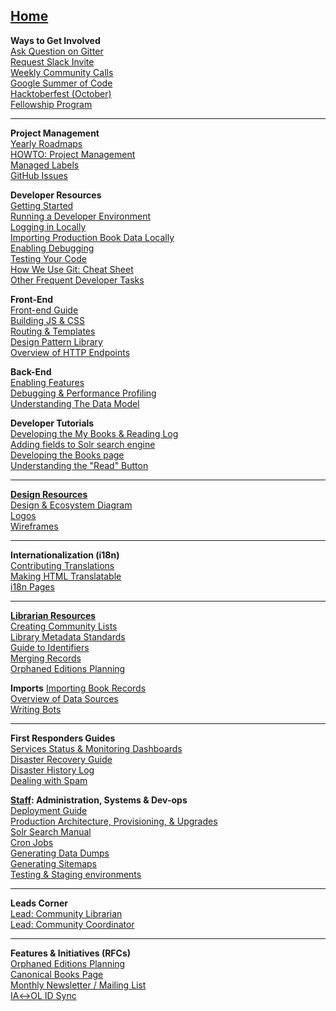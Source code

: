 **[Home](Home)**
---
**Ways to Get Involved**  
[Ask Question on Gitter](https://gitter.im/theopenlibrary/Lobby)  
[Request Slack Invite](https://openlibrary.org/volunteer)  
[Weekly Community Calls](https://docs.google.com/document/d/1LEbzsLZ1F9_YIQOoZzO7GoZnG1z-rudhZ9HNtsameTc)  
[Google Summer of Code](Google-Summer-of-Code)  
[Hacktoberfest (October)](Hacktoberfest)  
[Fellowship Program](Fellowships)  

---

**Project Management**  
[Yearly Roadmaps](https://docs.google.com/document/d/1KJr3A81Gew7nfuyo9PnCLCjNBDs5c7iR4loOGm1Pafs/edit#heading=h.2pqg6f58xqb3)  
[HOWTO: Project Management](https://github.com/internetarchive/openlibrary/wiki/HOWTO:-Open-Library-Project-Management)  
[Managed Labels](https://github.com/internetarchive/openlibrary/wiki/Using-Managed-Labels-to-Track-Issues)  
[GitHub Issues](https://github.com/internetarchive/openlibrary/wiki/Interacting-with-GitHub-Issues)  

**Developer Resources**  
[Getting Started](https://github.com/internetarchive/openlibrary/blob/master/CONTRIBUTING.md)  
[Running a Developer Environment](Getting-Started)  
[Logging in Locally](Getting-Started#logging-in)  
[Importing Production Book Data Locally](Loading-Production-Book-Data)  
[Enabling Debugging](Debugging)  
[Testing Your Code](Testing)  
[How We Use Git: Cheat Sheet](https://github.com/internetarchive/openlibrary/wiki/Git-Cheat-Sheet)  
[Other Frequent Developer Tasks](Getting-Started)  

**Front-End**  
[Front-end Guide](Frontend-Guide)  
[Building JS & CSS](Frontend-Guide#building-css-and-js)  
[Routing & Templates](Frontend-Guide#routing-and-templates)  
[Design Pattern Library](Design-Pattern-Library)  
[Overview of HTTP Endpoints](Endpoints)  

**Back-End**  
[Enabling Features](Feature-Flagging)  
[Debugging & Performance Profiling](Debugging-and-Performance-Profiling)  
[Understanding The Data Model](https://github.com/internetarchive/openlibrary/wiki/Understanding-The-Data-Model)  

**Developer Tutorials**  
[Developing the My Books & Reading Log](Developing-The-Reading-Log)  
[Adding fields to Solr search engine](https://archive.org/details/openlibrary-tour-2020/2022-01-10-openlibrary-adding-fields-to-solr-search-engine.mp4)  
[Developing the Books page](https://archive.org/details/openlibrary-tour-2020/book-page-developers-guide.mp4)  
[Understanding the "Read" Button](https://archive.org/details/openlibrary-tour-2020/openlibrary-availability-button-technical-walkthrough.mp4)  

---

**[Design Resources](Design)**  
[Design & Ecosystem Diagram](https://docs.google.com/document/d/1RUsUnIJM78gTr5ycewUJNwYHERBQdg_Tv-X-OZpwtRY)  
[Logos](https://drive.google.com/file/d/1GlUpiaobyL6dbxu8Ok_i_R87aalpzH_z/view)  
[Wireframes](Design)  

---

**Internationalization (i18n)**  
[Contributing Translations](https://github.com/internetarchive/openlibrary/tree/master/openlibrary/i18n)  
[Making HTML Translatable](https://github.com/internetarchive/openlibrary/wiki/Frontend-Guide#internationalization-i18n---for-programmers)  
[i18n Pages](https://github.com/internetarchive/openlibrary/wiki/i18n-Pages)  


---

**[Librarian Resources](https://openlibrary.org/about/lib)**  
[Creating Community Lists](Creating-Community-Lists)  
[Library Metadata Standards](Library-Metadata-Standards)  
[Guide to Identifiers](Guide-to-Identifiers)  
[Merging Records](https://openlibrary.org/about/lib)  
[Orphaned Editions Planning](Orphaned-Editions-Planning)  

**Imports**
[Importing Book Records](Developer's-Guide-to-Data-Importing)  
[Overview of Data Sources](Data-Source-Overview)  
[Writing Bots](Writing-Bots)  

---

**First Responders Guides**  
[Services Status & Monitoring Dashboards](https://github.com/internetarchive/openlibrary/wiki/Monitoring)  
[Disaster Recovery Guide](Disaster-Recovery-&-Immediate-Response)  
[Disaster History Log](Disaster-History-Log)  
[Dealing with Spam](Anti-Spam-Tools)    

**[Staff](https://github.com/internetarchive/openlibrary/wiki/Open-Library:-Staff-Guide): Administration, Systems & Dev-ops**  
[Deployment Guide](Deployment-Guide)  
[Production Architecture, Provisioning, & Upgrades](Production-Service-Architecture)  
[Solr Search Manual](Solr)  
[Cron Jobs](Cron-Jobs)  
[Generating Data Dumps](Generating-Data-Dumps)  
[Generating Sitemaps](Sitemap-Generation)  
[Testing & Staging environments](Testing-&-Staging-environments)

---

**Leads Corner**  
[Lead: Community Librarian](https://github.com/internetarchive/openlibrary/wiki/Lead:-Community-Librarian)  
[Lead: Community Coordinator](https://github.com/internetarchive/openlibrary/wiki/Lead:-Community-Coordinator)  

---

**Features & Initiatives (RFCs)**  
[Orphaned Editions Planning](Orphaned-Editions-Planning)  
[Canonical Books Page](Canonical-Books-Page)  
[Monthly Newsletter / Mailing List](Mailing-List)  
[IA↔OL ID Sync](archive.org-↔-Open-Library-synchronisation)  